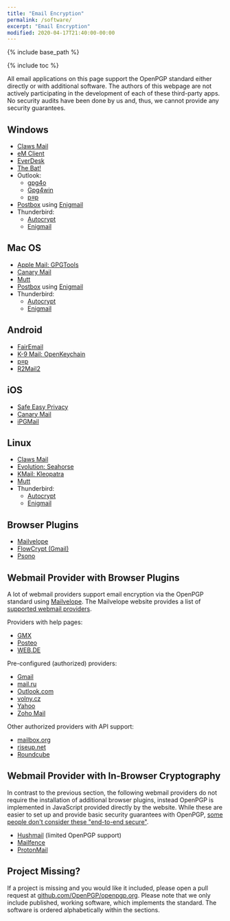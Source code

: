 ```yaml
---
title: "Email Encryption"
permalink: /software/
excerpt: "Email Encryption"
modified: 2020-04-17T21:40:00-00:00
---
```


{% include base_path %}

{% include toc %}

All email applications on this page support the OpenPGP standard either directly or with additional software.
The authors of this webpage are not actively participating in the development of each of these third-party apps.
No security audits have been done by us and, thus, we cannot provide any security guarantees.

## Windows
* [Claws Mail](/software/claws/)
* [eM Client](/software/emclient/)
* [EverDesk](/software/everdesk/)
* [The Bat!](/software/thebat/)
* Outlook:
  * [gpg4o](/software/gpg4o/)
  * [Gpg4win](/software/gpg4win/)
  * [p≡p](/software/pep/)
* [Postbox](/software/postbox/) using [Enigmail](/software/enigmail/)
* Thunderbird:
  * [Autocrypt](/software/autocrypt/)
  * [Enigmail](/software/enigmail/)

## Mac OS
* [Apple Mail: GPGTools](/software/gpgtools/)
* [Canary Mail](/software/canary-mail/)
* [Mutt](/software/mutt/)
* [Postbox](/software/postbox/) using [Enigmail](/software/enigmail/)
* Thunderbird:
  * [Autocrypt](/software/autocrypt/)
  * [Enigmail](/software/enigmail/)

## Android
* [FairEmail](/software/fairemail/)
* [K-9 Mail: OpenKeychain](/software/openkeychain/)
* [p≡p](/software/pep/)
* [R2Mail2](/software/r2mail2/)

## iOS
* [Safe Easy Privacy](/software/safe/)
* [Canary Mail](/software/canary-mail/)
* [iPGMail](/software/ipgmail/)

## Linux
* [Claws Mail](/software/claws/)
* [Evolution: Seahorse](/software/seahorse/)
* [KMail: Kleopatra](/software/kleopatra/)
* [Mutt](/software/mutt/)
* Thunderbird:
  * [Autocrypt](/software/autocrypt/)
  * [Enigmail](/software/enigmail/)

## Browser Plugins
* [Mailvelope](/software/mailvelope/)
* [FlowCrypt (Gmail)](https://flowcrypt.com/)
* [Psono](/software/psono/)

## Webmail Provider with Browser Plugins
A lot of webmail providers support email encryption via the OpenPGP standard using [Mailvelope](/software/mailvelope/).
The Mailvelope website provides a list of [supported webmail providers](https://www.mailvelope.com/en/faq#mailer_list).

Providers with help pages:

* [GMX](https://hilfe.gmx.net/sicherheit/pgp/mailvelope-installieren.html)
* [Posteo](https://posteo.de/hilfe/wie-installiere-ich-eine-ende-zu-ende-verschluesselung-pgp-im-browser)
* [WEB.DE](https://hilfe.web.de/sicherheit/pgp/index.html)

Pre-configured (authorized) providers:

* [Gmail](https://mail.google.com/)
* [mail.ru](https://mail.ru/)
* [Outlook.com](https://outlook.live.com/owa/)
* [volny.cz](https://volny.cz/)
* [Yahoo](https://login.yahoo.com/)
* [Zoho Mail](https://www.zoho.eu/mail/)

Other authorized providers with API support:

* [mailbox.org](https://mailbox.org/)
* [riseup.net](https://mail.riseup.net/)
* [Roundcube](https://roundcube.net/)


## Webmail Provider with In-Browser Cryptography
In contrast to the previous section, the following webmail providers do not require the installation of additional browser plugins, instead OpenPGP is implemented in JavaScript provided directly by the website.
While these are easier to set up and provide basic security guarantees with OpenPGP, [some people don't consider these "end-to-end secure"](https://tonyarcieri.com/whats-wrong-with-webcrypto).

* [Hushmail](https://www.hushmail.com/) (limited OpenPGP support)
* [Mailfence](https://www.mailfence.com/)
* [ProtonMail](https://protonmail.com/)

## Project Missing?
If a project is missing and you would like it included, please open a pull request at [github.com/OpenPGP/openpgp.org](https://github.com/OpenPGP/openpgp.org).
Please note that we only include published, working software, which implements the standard.
The software is ordered alphabetically within the sections.
